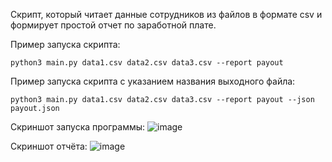 Скрипт,  который читает данные сотрудников из файлов в формате csv и формирует простой отчет по заработной плате.

Пример запуска скрипта:
```
python3 main.py data1.csv data2.csv data3.csv --report payout
```

Пример запуска скрипта с указанием названия выходного файла:
```
python3 main.py data1.csv data2.csv data3.csv --report payout --json payout.json
```
Скриншот запуска программы:
![image](https://github.com/user-attachments/assets/6277be96-5abe-44ea-9e5f-eac285622533)

Скриншот отчёта:
![image](https://github.com/user-attachments/assets/f963b1ad-6aa0-4f1a-a084-a0887dc33111)



